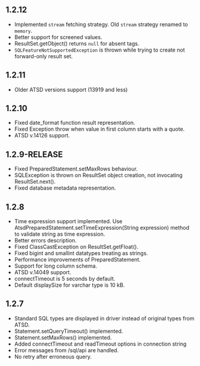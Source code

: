 ## 1.2.12
* Implemented `stream` fetching strategy. Old `stream` strategy renamed to `memory`.
* Better support for screened values.
* ResultSet.getObject() returns `null` for absent tags.
* `SQLFeatureNotSupportedException` is thrown while trying to create not forward-only result set.

## 1.2.11
* Older ATSD versions support (13919 and less)

## 1.2.10
* Fixed date_format function result representation.
* Fixed Exception throw when value in first column starts with a quote.
* ATSD v.14126 support.

## 1.2.9-RELEASE
* Fixed PreparedStatement.setMaxRows behaviour.
* SQLException is thrown on ResultSet object creation, not invocating ResultSet.next().
* Fixed database metadata representation.

## 1.2.8
* Time expression support implemented. Use AtsdPreparedStatement.setTimeExpression(String expression) method to validate string as time expression.
* Better errors description.
* Fixed ClassCastException on ResultSet.getFloat().
* Fixed bigint and smallint datatypes treating as strings.
* Performance improvements of PreparedStatement.
* Support for long column schema.
* ATSD v.14049 support.
* connectTimeout is 5 seconds by default.
* Default displaySize for varchar type is 10 kB.

## 1.2.7
* Standard SQL types are displayed in driver instead of original types from ATSD.
* Statement.setQueryTimeout() implemented.
* Statement.setMaxRows() implemented.
* Added connectTimeout and readTimeout options in connection string
* Error messages from /sql/api are handled.
* No retry after erroneous query.
